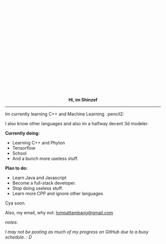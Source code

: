 ![](https://github.com/Shinzef/Shinzef/blob/main/logo.gif)
<p align="center"><strong>Hi, im Shinzef</strong></p>
<hr />
<p>Im currently learning C++ and Machine Learning. :pencil2:</p>
<p>I also know other languages and also im a halfway decent 3d modeler.</p>
<p><strong>Currently doing:</strong></p>
<ul>
<li>Learning C++ and Phyton</li>
<li>Tensorflow</li>
<li>School</li>
<li>And a bunch more useless stuff.</li>
</ul>
<p><strong>Plan to do:</strong></p>
<ul>
<li>Learn Java and Javascript</li>
<li>Become a full-stack developer.</li>
<li>Stop doing useless stuff.</li>
<li>Learn more CPP and ignore other languages</li>
</ul>
<p>Cya soon.</p>
<p>Also, my email, why not: <a href="mailto:lompattambang@gmail.com">lompattambang@gmail.com</a></p>
<p><em>notes:</em></p>
<p><em>I may not be posting as much of my progress on GitHub due to a busy schedule. : D</em></p>
